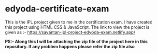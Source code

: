 # edyoda-certificate-exam

This is the IPL project given to me in the certification exam. I have created this project using HTML CSS & JavaScript.
The link to view the project is given as :- https://sayantan-ipl-project-edyoda-exam.netlify.app/

**PS:- Along this I will be attaching the zip file of the project here in this repository. If any problem happens please refer the zip file also**
